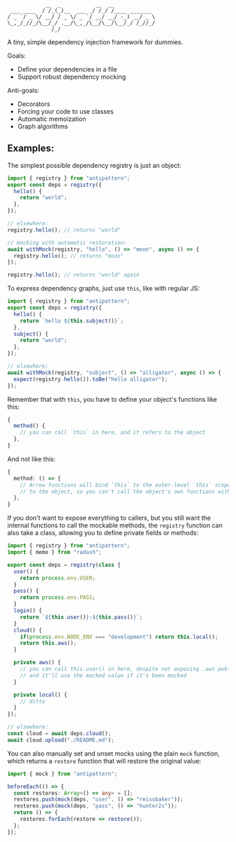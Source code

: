 ```
            __  _           __  __
 ___ ____  / /_(_)__  ___ _/ /_/ /____ _______
/ _ `/ _ \/ __/ / _ \/ _ `/ __/ __/ -_) __/ _ \
\_,_/_//_/\__/_/ .__/\_,_/\__/\__/\__/_/ /_//_/
              /_/
```

A tiny, simple dependency injection framework for dummies.

Goals:

* Define your dependencies in a file
* Support robust dependency mocking

Anti-goals:

* Decorators
* Forcing your code to use classes
* Automatic memoization
* Graph algorithms

## Examples:

The simplest possible dependency registry is just an object:

```typescript
import { registry } from "antipattern";
export const deps = registry({
  hello() {
    return "world";
  },
});

// elsewhere:
registry.hello(); // returns "world"

// mocking with automatic restoration:
await withMock(registry, "hello", () => "moon", async () => {
  registry.hello(); // returns "moon"
});

registry.hello(); // returns "world" again
```

To express dependency graphs, just use `this`, like with regular JS:

```typescript
import { registry } from "antipattern";
export const deps = registry({
  hello() {
    return `hello ${this.subject()}`;
  },
  subject() {
    return "world";
  },
});

// elsewhere:
await withMock(registry, "subject", () => "alligator", async () => {
  expect(registry.hello()).toBe("hello alligator");
});
```

Remember that with `this`, you have to define your object's functions like
this:

```typescript
{
  method() {
    // you can call `this` in here, and it refers to the object
  },
}
```

And not like this:

```typescript
{
  method: () => {
    // Arrow functions will bind `this` to the outer-level `this` scope, and not
    // to the object, so you can't call the object's own functions with `this`
  },
}
```

If you don't want to expose everything to callers, but you still want the
internal functions to call the mockable methods, the `registry` function can
also take a class, allowing you to define private fields or methods:

```typescript
import { registry } from "antipattern";
import { memo } from "radash";

export const deps = registry(class {
  user() {
    return process.env.USER;
  }
  pass() {
    return process.env.PASS;
  }
  login() {
    return `${this.user()}:${this.pass()}`;
  }
  cloud() {
    if(process.env.NODE_ENV === "development") return this.local();
    return this.aws();
  }

  private aws() {
    // you can call this.user() in here, despite not exposing .aws publically,
    // and it'll use the mocked value if it's been mocked
  }

  private local() {
    // ditto
  }
});

// elsewhere:
const cloud = await deps.cloud();
await cloud.upload("./README.md");
```

You can also manually set and unset mocks using the plain `mock` function,
which returns a `restore` function that will restore the original value:

```typescript
import { mock } from "antipattern";

beforeEach(() => {
  const restores: Array<() => any> = [];
  restores.push(mock(deps, "user", () => "reissbaker"));
  restores.push(mock(deps, "pass", () => "hunter2s"));
  return () => {
    restores.forEach(restore => restore());
  };
});
```
